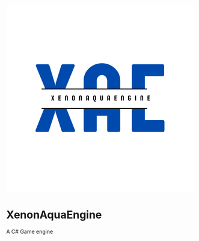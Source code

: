 [![](https://raw.githubusercontent.com/alphabetalambda/XenonAquaEngine/main/light.png)](https://raw.githubusercontent.com/alphabetalambda/XenonAquaEngine/main/light.png)
# XenonAquaEngine
A C# Game engine
